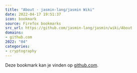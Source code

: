 ```yaml
---
title: "About · jasmin-lang/jasmin Wiki"
date: 2022-04-17 19:51:37
icon: bookmark
source: Firefox bookmarks
src_url: https://github.com/jasmin-lang/jasmin/wiki/About
domains:
- github.com
2022: "04"
categories:
- cryptography
---
```

Deze bookmark kan je vinden op [github.com](https://github.com/jasmin-lang/jasmin/wiki/About).

